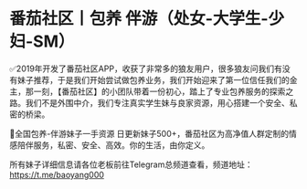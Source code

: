 # 番茄社区丨包养 伴游（处女-大学生-少妇-SM）

✅2019年开发了番茄社区APP，收获了非常多的狼友用户，很多狼友问我们有没有妹子推荐，于是我们开始尝试做包养业务，我们开始迎来了第一位信任我们的金主，那一刻，【番茄社区】的小团队带着一份初心，踏上了专业包养服务的探索之路。我们不是外围中介，我们专注真实学生妹与良家资源，用心搭建一个安全、私密的桥梁。

🤣全国包养-伴游妹子一手资源 日更新妹子500+，番茄社区为高净值人群定制的情感陪伴服务，私密、安全、高效。你的生活，由你定义。

所有妹子详细信息请各位老板前往Telegram总频道查看，频道地址：https://t.me/baoyang000
